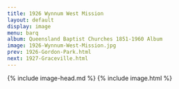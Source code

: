 ```yaml
---
title: 1926 Wynnum West Mission
layout: default
display: image
menu: barq
album: Queensland Baptist Churches 1851-1960 Album
image: 1926-Wynnum-West-Mission.jpg
prev: 1926-Gordon-Park.html
next: 1927-Graceville.html
---
```

{% include image-head.md %}
{% include image.html %}